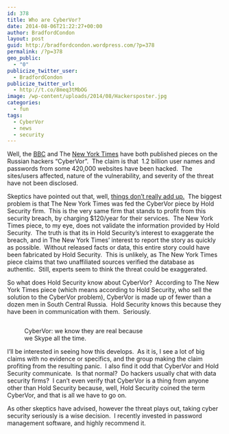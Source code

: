 ```yaml
---
id: 378
title: Who are CyberVor?
date: 2014-08-06T21:22:27+00:00
author: BradfordCondon
layout: post
guid: http://bradfordcondon.wordpress.com/?p=378
permalink: /?p=378
geo_public:
  - "0"
publicize_twitter_user:
  - BradfordCondon
publicize_twitter_url:
  - http://t.co/8meq3tMbOG
image: /wp-content/uploads/2014/08/Hackersposter.jpg
categories:
  - fun
tags:
  - CyberVor
  - news
  - security
---
```

Well, the [BBC](http://www.bbc.com/news/technology-28654613) and The [New York Times](http://www.nytimes.com/2014/08/06/technology/russian-gang-said-to-amass-more-than-a-billion-stolen-internet-credentials.html?hp&action=click&pgtype=Homepage&version=LedeSum&module=first-column-region&region=top-news&WT.nav=top-news&_r=0) have both published pieces on the Russian hackers &#8220;CyberVor&#8221;.  The claim is that  1.2 billion user names and passwords from some 420,000 websites have been hacked.  The sites/users affected, nature of the vulnerability, and severity of the threat have not been disclosed.

Skeptics have pointed out that, well, [things don&#8217;t really add up.](http://www.forbes.com/sites/kashmirhill/2014/08/05/huge-password-breach-shady-antics/)  The biggest problem is that The New York Times was fed the CyberVor piece by Hold Security firm.  This is the very same firm that stands to profit from this security breach, by charging $120/year for their services.  The New York Times piece, to my eye, does not validate the information provided by Hold Security.  The truth is that its in Hold Security&#8217;s interest to exaggerate the breach, and in The New York Times&#8217; interest to report the story as quickly as possible.  Without released facts or data, this entire story could have been fabricated by Hold Security.  This is unlikely, as The New York Times piece claims that two unaffiliated sources verified the database as authentic.  Still, experts seem to think the threat could be exaggerated.

So what does Hold Security know about CyberVor?  According to The New York Times piece (which means according to Hold Security, who sell the solution to the CyberVor problem), CyberVor is made up of fewer than a dozen men in South Central Russia.  Hold Security knows this because they have been in communication with them.  Seriously.<figure style="width: 293px" class="wp-caption alignnone">

<img class="" src="https://i0.wp.com/upload.wikimedia.org/wikipedia/en/6/67/Hackersposter.jpg?resize=293%2C434" alt="" data-recalc-dims="1" /><figcaption class="wp-caption-text">CyberVor: we know they are real because we Skype all the time.</figcaption></figure> 

I&#8217;ll be interested in seeing how this develops.  As it is, I see a lot of big claims with no evidence or specifics, and the group making the claim profiting from the resulting panic.  I also find it odd that CyberVor and Hold Security communicate.  Is that normal?  Do hackers usually chat with data security firms?  I can&#8217;t even verify that CyberVor is a thing from anyone other than Hold Security because, well, Hold Security coined the term CyberVor, and that is all we have to go on.

As other skeptics have advised, however the threat plays out, taking cyber security seriously is a wise decision.  I recently invested in password management software, and highly recommend it.

&nbsp;